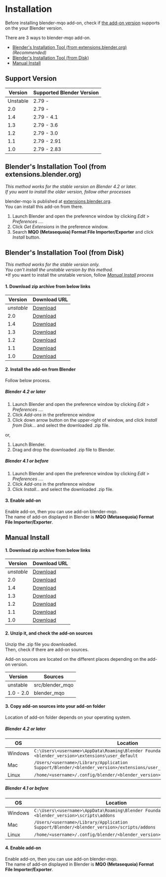 <!-- markdownlint-disable MD024 -->

# Installation

Before installing blender-mqo add-on, check if
[the add-on version](#support-version) supports on the your Blender version.

There are 3 ways to blender-mqo add-on.

<!-- markdownlint-disable-next-line MD013 -->
* [Blender's Installation Tool (from extensions.blender.org)](#blenders-installation-tool-from-extensionsblenderorg) *(Recommended)*
* [Blender's Installation Tool (from Disk)](#blenders-installation-tool-from-disk)
* [Manual Install](#manual-install)

## Support Version

|Version|Supported Blender Version|
|---|---|
|Unstable|2.79 -|
|2.0|2.79 -|
|1.4|2.79 - 4.1|
|1.3|2.79 - 3.6|
|1.2|2.79 - 3.0|
|1.1|2.79 - 2.91|
|1.0|2.79 - 2.83|

## Blender's Installation Tool (from extensions.blender.org)

*This method works for the stable version on Blender 4.2 or later.*  
*If you want to install the older version, follow other processes*

<!-- markdownlint-disable-next-line MD013 -->
blender-mqo is published at [extensions.blender.org](https://extensions.blender.org/add-ons/blender-mqo/).  
You can install this add-on from there.

1. Launch Blender and open the preference window by clicking *Edit* >
   *Preferences ...*.
2. Click *Get Extensions* in the preference window.
3. Search **MQO (Metasequoia) Format File Importer/Exporter** and click
   *Install* button.

## Blender's Installation Tool (from Disk)

*This method works for the stable version only.*  
*You can't install the unstable version by this method.*  
*If you want to install the unstable version, follow
*[Manual Install](#manual-install) process*

<!-- markdownlint-disable-next-line MD001 -->
#### 1. Download zip archive from below links

|Version|Download URL|
|---|---|
|*unstable*|[Download](https://github.com/nutti/blender-mqo/archive/master.zip)|
|2.0|[Download](https://github.com/nutti/blender-mqo/releases/tag/v2.0.0)|
|1.4|[Download](https://github.com/nutti/blender-mqo/releases/tag/v1.4.0)|
|1.3|[Download](https://github.com/nutti/blender-mqo/releases/tag/v1.3)|
|1.2|[Download](https://github.com/nutti/blender-mqo/releases/tag/v1.2)|
|1.1|[Download](https://github.com/nutti/blender-mqo/releases/tag/v1.1)|
|1.0|[Download](https://github.com/nutti/blender-mqo/releases/tag/v1.0)|

#### 2. Install the add-on from Blender

Follow below process.

##### Blender 4.2 or later

1. Launch Blender and open the preference window by clicking *Edit* >
   *Preferences ...*.
2. Click *Add-ons* in the preference window
3. Click down arrow button on the upper-right of window, and click
   *Install from Disk...* and select the downloaded .zip file.

or,

1. Launch Blender.
2. Drag and drop the downloaded .zip file to Blender.

##### Blender 4.1 or before

1. Launch Blender and open the preference window by clicking *Edit* >
   *Preferences ...*.
2. Click *Add-ons* in the preference window
3. Click *Install...* and select the downloaded .zip file.

#### 3. Enable add-on

Enable add-on, then you can use add-on blender-mqo.  
The name of add-on displayed in Blender is **MQO (Metasequoia) Format File Importer/Exporter**.

## Manual Install

<!-- markdownlint-disable-next-line MD001 -->
#### 1. Download zip archive from below links

|Version|Download URL|
|---|---|
|*unstable*|[Download](https://github.com/nutti/blender-mqo/archive/master.zip)|
|2.0|[Download](https://github.com/nutti/blender-mqo/releases/tag/v2.0.0)|
|1.4|[Download](https://github.com/nutti/blender-mqo/releases/tag/v1.4.0)|
|1.3|[Download](https://github.com/nutti/blender-mqo/releases/tag/v1.3)|
|1.2|[Download](https://github.com/nutti/blender-mqo/releases/tag/v1.2)|
|1.1|[Download](https://github.com/nutti/blender-mqo/releases/tag/v1.1)|
|1.0|[Download](https://github.com/nutti/blender-mqo/releases/tag/v1.0)|

#### 2. Unzip it, and check the add-on sources

Unzip the .zip file you downloaded.  
Then, check if there are add-on sources.

Add-on sources are located on the different places depending on the add-on version.

|Version|Sources|
|---|---|
|unstable|src/blender_mqo|
|1.0 - 2.0|blender_mqo|

#### 3. Copy add-on sources into your add-on folder

Location of add-on folder depends on your operating system.

##### Blender 4.2 or later

|OS|Location|
|---|---|
|Windows|`C:\Users\<username>\AppData\Roaming\Blender Foundation\Blender\<blender_version>\extensions\user_default`|
|Mac|`/Users/<username>/Library/Application Support/Blender/<blender_version>/extensions/user_default`|
|Linux|`/home/<username>/.config/blender/<blender_version>/extensions/user_default`|

##### Blender 4.1 or before

|OS|Location|
|---|---|
|Windows|`C:\Users\<username>\AppData\Roaming\Blender Foundation\Blender\<blender_version>\scripts\addons`|
|Mac|`/Users/<username>/Library/Application Support/Blender/<blender_version>/scripts/addons`|
|Linux|`/home/<username>/.config/blender/<blender_version>/scripts/addons`|

#### 4. Enable add-on

Enable add-on, then you can use add-on blender-mqo.  
The name of add-on displayed in Blender is **MQO (Metasequoia) Format File Importer/Exporter**.
